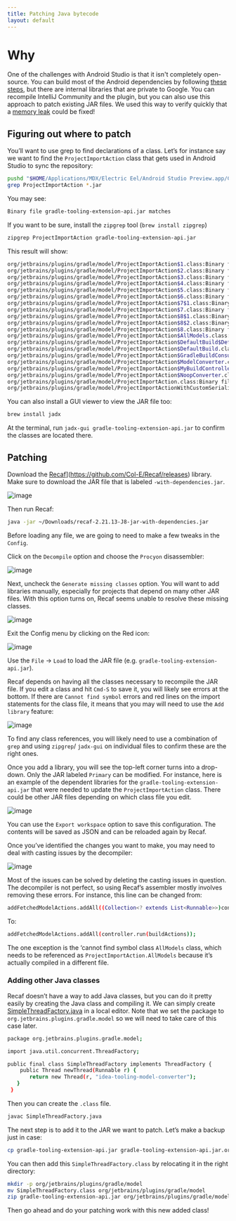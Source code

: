 ```yaml
---
title: Patching Java bytecode
layout: default
---
```


# Why

One of the challenges with Android Studio is that it isn't completely open-source. You can build most of the Android dependencies by following
[these steps](https://github.com/rogerhu/android-studio-builder#step-by-step-guide-for-mac), but there are internal libraries that are private to
Google. You can recompile IntelliJ Community and the plugin, but you can also use this approach to patch existing JAR files. We used this way to verify 
quickly that a [memory leak](https://blog.p-y.wtf/gradle-intellij-memory-leak) could be fixed!

## Figuring out where to patch

You’ll want to use grep to find declarations of a class. Let’s for instance say we want to find the `ProjectImportAction` class that gets used in Android Studio to sync the repository:

```bash
pushd "$HOME/Applications/MDX/Electric Eel/Android Studio Preview.app/Contents/plugins/gradle/lib"
grep ProjectImportAction *.jar
```

You may see:

```bash
Binary file gradle-tooling-extension-api.jar matches
```

If you want to be sure, install the `zipgrep` tool (`brew install zipgrep`)

```bash
zipgrep ProjectImportAction gradle-tooling-extension-api.jar
```

This result will show:

```bash
org/jetbrains/plugins/gradle/model/ProjectImportAction$1.class:Binary file (standard input) matches
org/jetbrains/plugins/gradle/model/ProjectImportAction$2.class:Binary file (standard input) matches
org/jetbrains/plugins/gradle/model/ProjectImportAction$3.class:Binary file (standard input) matches
org/jetbrains/plugins/gradle/model/ProjectImportAction$4.class:Binary file (standard input) matches
org/jetbrains/plugins/gradle/model/ProjectImportAction$5.class:Binary file (standard input) matches
org/jetbrains/plugins/gradle/model/ProjectImportAction$6.class:Binary file (standard input) matches
org/jetbrains/plugins/gradle/model/ProjectImportAction$7$1.class:Binary file (standard input) matches
org/jetbrains/plugins/gradle/model/ProjectImportAction$7.class:Binary file (standard input) matches
org/jetbrains/plugins/gradle/model/ProjectImportAction$8$1.class:Binary file (standard input) matches
org/jetbrains/plugins/gradle/model/ProjectImportAction$8$2.class:Binary file (standard input) matches
org/jetbrains/plugins/gradle/model/ProjectImportAction$8.class:Binary file (standard input) matches
org/jetbrains/plugins/gradle/model/ProjectImportAction$AllModels.class:Binary file (standard input) matches
org/jetbrains/plugins/gradle/model/ProjectImportAction$DefaultBuild$DefaultProjectModel.class:Binary file (standard input) matches
org/jetbrains/plugins/gradle/model/ProjectImportAction$DefaultBuild.class:Binary file (standard input) matches
org/jetbrains/plugins/gradle/model/ProjectImportAction$GradleBuildConsumer.class:Binary file (standard input) matches
org/jetbrains/plugins/gradle/model/ProjectImportAction$ModelConverter.class:Binary file (standard input) matches
org/jetbrains/plugins/gradle/model/ProjectImportAction$MyBuildController.class:Binary file (standard input) matches
org/jetbrains/plugins/gradle/model/ProjectImportAction$NoopConverter.class:Binary file (standard input) matches
org/jetbrains/plugins/gradle/model/ProjectImportAction.class:Binary file (standard input) matches
org/jetbrains/plugins/gradle/model/ProjectImportActionWithCustomSerializer$1.c
```

You can also install a GUI viewer to view the JAR file too:

```bash
brew install jadx
```

At the terminal, run `jadx-gui gradle-tooling-extension-api.jar` to confirm the classes are located there.

## Patching

Download the [Recaf](https://github.com/Col-E/Recaf/releases)](https://github.com/Col-E/Recaf/releases) library. Make sure to download the JAR file that is labeled `-with-dependencies.jar`.

![image](https://github.com/rogerhu/studying-android-studio-internals/assets/326857/059b0cfd-47c5-4a1e-83f6-152c590b4e0a)

Then run Recaf:

```bash
java -jar ~/Downloads/recaf-2.21.13-J8-jar-with-dependencies.jar
```

Before loading any file, we are going to need to make a few tweaks in the `Config`.

Click on the `Decompile` option and choose the `Procyon` disassembler:

![image](https://github.com/rogerhu/studying-android-studio-internals/assets/326857/f35bf777-c6c0-4659-9a2e-1fcb1d79ee86)

Next, uncheck the `Generate missing classes` option. You will want to add libraries manually, especially for projects that depend on many other JAR files. With this option turns on, Recaf seems unable to resolve these missing classes.

![image](https://github.com/rogerhu/studying-android-studio-internals/assets/326857/7eb33359-192d-423a-bed1-dd1f00d809d3)

Exit the Config menu by clicking on the Red icon:

![image](https://github.com/rogerhu/studying-android-studio-internals/assets/326857/8e558815-e4fc-4566-8b03-1881a8e2da8b)

Use the `File` → `Load` to load the JAR file (e.g. `gradle-tooling-extension-api.jar`).

Recaf depends on having all the classes necessary to recompile the JAR file. If you edit a class and hit `Cmd-S` to save it, you will likely see errors at the bottom. If there are `Cannot find symbol` errors and red lines on the import statements for the class file, it means that you may will need to use the `Add library` feature:

![image](https://github.com/rogerhu/studying-android-studio-internals/assets/326857/dc7c78aa-b474-42b6-9dc4-7e8af18aa855)

To find any class references, you will likely need to use a combination of `grep` and using `zipgrep`/ `jadx-gui` on individual files to confirm these are the right ones.

Once you add a library, you will see the top-left corner turns into a drop-down. Only the JAR labeled `Primary` can be modified. For instance, here is an example of the dependent libraries for the `gradle-tooling-extension-api.jar` that were needed to update the `ProjectImportAction` class. There could be other JAR files depending on which class file you edit.

![image](https://github.com/rogerhu/studying-android-studio-internals/assets/326857/745e9859-c7e6-481a-b7c7-fb00c2ef3f1b)

You can use the `Export workspace` option to save this configuration. The contents will be saved as JSON and can be reloaded again by Recaf.

Once you’ve identified the changes you want to make, you may need to deal with casting issues by the decompiler:

![image](https://github.com/rogerhu/studying-android-studio-internals/assets/326857/1862052f-a841-4a12-9729-fb1182b1bd48)

Most of the issues can be solved by deleting the casting issues in question. The decompiler is not perfect, so using Recaf’s assembler mostly involves removing these errors. For instance, this line can be changed from:

```bash
addFetchedModelActions.addAll((Collection<? extends List<Runnable>>)controller.run((Collection<? extends BuildAction<?>>)buildActions));
```

To:

```bash
addFetchedModelActions.addAll(controller.run(buildActions));
```

The one exception is the ‘cannot find symbol class `AllModels` class, which needs to be referenced as `ProjectImportAction.AllModels` because it’s actually compiled in a different file.

### Adding other Java classes

Recaf doesn’t have a way to add Java classes, but you can do it pretty easily by creating the Java class and compiling it. We can simply create [SimpleThreadFactory.java](http://SimpleThreadFactory.java) in a local editor. Note that we set the package to `org.jetbrains.plugins.gradle.model` so we will need to take care of this case later.

```bash
package org.jetbrains.plugins.gradle.model;

import java.util.concurrent.ThreadFactory;

public final class SimpleThreadFactory implements ThreadFactory {
    public Thread newThread(Runnable r) {
       return new Thread(r, "idea-tooling-model-converter");
   }
 }
```

Then you can create the `.class` file.

```bash
javac SimpleThreadFactory.java
```

The next step is to add it to the JAR we want to patch. Let’s make a backup just in case:

```bash
cp gradle-tooling-extension-api.jar gradle-tooling-extension-api.jar.orig
```

You can then add this `SimpleThreadFactory.class` by relocating it in the right directory:

```bash
mkdir -p org/jetbrains/plugins/gradle/model
mv SimpleThreadFactory.class org/jetbrains/plugins/gradle/model
zip gradle-tooling-extension-api.jar org/jetbrains/plugins/gradle/model/SimpleThreadFactory.class
```

Then go ahead and do your patching work with this new added class!